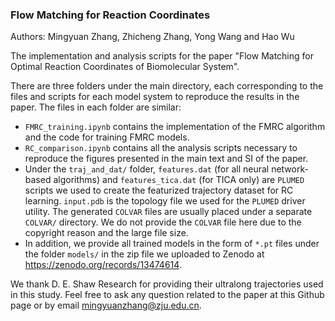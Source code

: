 ### Flow Matching for Reaction Coordinates

Authors: Mingyuan Zhang, Zhicheng Zhang, Yong Wang and Hao Wu

The implementation and analysis scripts for the paper "Flow Matching for Optimal Reaction Coordinates of Biomolecular System".

There are three folders under the main directory, each corresponding to the files and scripts for each model system to reproduce the results in the paper. The files in each folder are similar:

- `FMRC_training.ipynb` contains the implementation of the FMRC algorithm and the code for training FMRC models.
- `RC_comparison.ipynb` contains all the analysis scripts necessary to reproduce the figures presented in the main text and SI of the paper. 
- Under the `traj_and_dat/` folder, `features.dat` (for all neural network-based algorithms) and `features_tica.dat` (for TICA only) are `PLUMED` scripts we used to create the featurized trajectory dataset for RC learning. `input.pdb` is the topology file we used for the `PLUMED` driver utility. The generated `COLVAR` files are usually placed under a separate `COLVAR/` directory. We do not provide the `COLVAR` file here due to the copyright reason and the large file size.
- In addition, we provide all trained models in the form of `*.pt` files under the folder `models/` in the zip file we uploaded to Zenodo at https://zenodo.org/records/13474614.

We thank D. E. Shaw Research for providing their ultralong trajectories used in this study. Feel free to ask any question related to the paper at this Github page or by email mingyuanzhang@zju.edu.cn.
